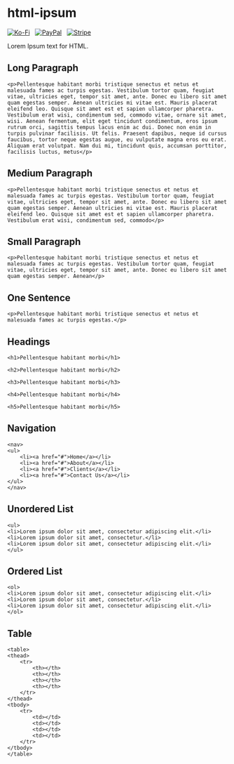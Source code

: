 # html-ipsum

[![Ko-Fi](https://srv-cdn.himpfen.io/badges/kofi/kofi-flat.svg)](https://ko-fi.com/brandonhimpfen) &nbsp; [![PayPal](https://srv-cdn.himpfen.io/badges/paypal/paypal-flat.svg)](https://paypal.me/brandonhimpfen) &nbsp; [![Stripe](https://srv-cdn.himpfen.io/badges/stripe/stripe-flat.svg)](https://donate.stripe.com/cN2eYF2Ka2GwfgQ3cd)

Lorem Ipsum text for HTML.

## Long Paragraph

```
<p>Pellentesque habitant morbi tristique senectus et netus et malesuada fames ac turpis egestas. Vestibulum tortor quam, feugiat vitae, ultricies eget, tempor sit amet, ante. Donec eu libero sit amet quam egestas semper. Aenean ultricies mi vitae est. Mauris placerat eleifend leo. Quisque sit amet est et sapien ullamcorper pharetra. Vestibulum erat wisi, condimentum sed, commodo vitae, ornare sit amet, wisi. Aenean fermentum, elit eget tincidunt condimentum, eros ipsum rutrum orci, sagittis tempus lacus enim ac dui. Donec non enim in turpis pulvinar facilisis. Ut felis. Praesent dapibus, neque id cursus faucibus, tortor neque egestas augue, eu vulputate magna eros eu erat. Aliquam erat volutpat. Nam dui mi, tincidunt quis, accumsan porttitor, facilisis luctus, metus</p>
```

## Medium Paragraph

```
<p>Pellentesque habitant morbi tristique senectus et netus et malesuada fames ac turpis egestas. Vestibulum tortor quam, feugiat vitae, ultricies eget, tempor sit amet, ante. Donec eu libero sit amet quam egestas semper. Aenean ultricies mi vitae est. Mauris placerat eleifend leo. Quisque sit amet est et sapien ullamcorper pharetra. Vestibulum erat wisi, condimentum sed, commodo</p>
```

## Small Paragraph

```
<p>Pellentesque habitant morbi tristique senectus et netus et malesuada fames ac turpis egestas. Vestibulum tortor quam, feugiat vitae, ultricies eget, tempor sit amet, ante. Donec eu libero sit amet quam egestas semper. Aenean</p>
```

## One Sentence

```
<p>Pellentesque habitant morbi tristique senectus et netus et malesuada fames ac turpis egestas.</p>
```

## Headings

```
<h1>Pellentesque habitant morbi</h1>

<h2>Pellentesque habitant morbi</h2>

<h3>Pellentesque habitant morbi</h3>

<h4>Pellentesque habitant morbi</h4>

<h5>Pellentesque habitant morbi</h5>
```

## Navigation

```
<nav>
<ul>
    <li><a href="#">Home</a></li>
    <li><a href="#">About</a></li>
    <li><a href="#">Clients</a></li>
    <li><a href="#">Contact Us</a></li>
</ul>
</nav>
```

## Unordered List

```
<ul>
<li>Lorem ipsum dolor sit amet, consectetur adipiscing elit.</li>
<li>Lorem ipsum dolor sit amet, consectetur.</li>
<li>Lorem ipsum dolor sit amet, consectetur adipiscing elit.</li>
</ul>
```

## Ordered List

```
<ol>
<li>Lorem ipsum dolor sit amet, consectetur adipiscing elit.</li>
<li>Lorem ipsum dolor sit amet, consectetur.</li>
<li>Lorem ipsum dolor sit amet, consectetur adipiscing elit.</li>
</ol>
```

## Table

```
<table>
<thead>
    <tr>
        <th></th>
        <th></th>
        <th></th>
        <th></th>
    </tr>
</thead>
<tbody>
    <tr>
        <td></td>
        <td></td>
        <td></td>
        <td></td>
    </tr>
</tbody>
</table>
```
 
